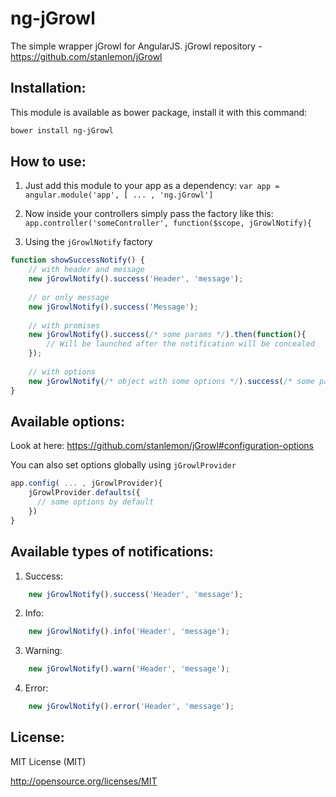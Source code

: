 ng-jGrowl=========The simple wrapper jGrowl for AngularJS.jGrowl repository - https://github.com/stanlemon/jGrowl## Installation:This module is available as bower package, install it with this command:```bashbower install ng-jGrowl```## How to use:1. Just add this module to your app as a dependency:``var app = angular.module('app', [ ... , 'ng.jGrowl']``2. Now inside your controllers simply pass the factory like this:``app.controller('someController', function($scope, jGrowlNotify){``3. Using the ``jGrowlNotify`` factory```javascriptfunction showSuccessNotify() {    // with header and message    new jGrowlNotify().success('Header', 'message');        // or only message    new jGrowlNotify().success('Message');        // with promises    new jGrowlNotify().success(/* some params */).then(function(){        // Will be launched after the notification will be concealed    });        // with options    new jGrowlNotify(/* object with some options */).success(/* some params */);}```## Available options:Look at here: https://github.com/stanlemon/jGrowl#configuration-optionsYou can also set options globally using ``jGrowlProvider`````javascriptapp.config( ... , jGrowlProvider){    jGrowlProvider.defaults({      // some options by default    })}```## Available types of notifications:1. Success:```javascript    new jGrowlNotify().success('Header', 'message');```2. Info:```javascript    new jGrowlNotify().info('Header', 'message');```3. Warning:```javascript    new jGrowlNotify().warn('Header', 'message');```4. Error:```javascript    new jGrowlNotify().error('Header', 'message');```## License:MIT License (MIT)http://opensource.org/licenses/MIT